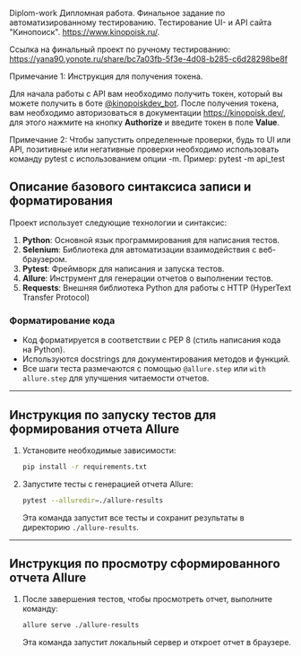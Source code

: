 Diplom-work
Дипломная работа. Финальное задание по автоматизированному тестированию. Тестирование UI- и API сайта "Кинопоиск". https://www.kinopoisk.ru/.

Ссылка на финальный проект по ручному тестированию: https://yana90.yonote.ru/share/bc7a03fb-5f3e-4d08-b285-c6d28298be8f

Примечание 1: 
Инструкция для получения токена.

Для начала работы с API вам необходимо получить токен, который вы можете получить в боте [@kinopoiskdev_bot](https://t.me/kinopoiskdev_bot).
После получения токена, вам необходимо авторизоваться в документации https://kinopoisk.dev/, для этого нажмите на кнопку **Authorize** и введите токен в поле **Value**.

Примечание 2: Чтобы запустить определенные проверки, будь то UI или API, позитивные или негативные проверки необходимо использовать команду pytest с использованием опции -m. Пример: pytest -m api_test


## Описание базового синтаксиса записи и форматирования

Проект использует следующие технологии и синтаксис:

1. **Python**: Основной язык программирования для написания тестов.
2. **Selenium**: Библиотека для автоматизации взаимодействия с веб-браузером.
3. **Pytest**: Фреймворк для написания и запуска тестов.
4. **Allure**: Инструмент для генерации отчетов о выполнении тестов.
5. **Requests**: Внешняя библиотека Python для работы с HTTP (HyperText Transfer Protocol)

### Форматирование кода

- Код форматируется в соответствии с PEP 8 (стиль написания кода на Python).
- Используются docstrings для документирования методов и функций.
- Все шаги теста размечаются с помощью `@allure.step` или `with allure.step` для улучшения читаемости отчетов.

---

## Инструкция по запуску тестов для формирования отчета Allure

1. Установите необходимые зависимости:
   ```bash
   pip install -r requirements.txt
   ```

2. Запустите тесты с генерацией отчета Allure:
   ```bash
   pytest --alluredir=./allure-results
   ```

   Эта команда запустит все тесты и сохранит результаты в директорию `./allure-results`.

---

## Инструкция по просмотру сформированного отчета Allure

1. После завершения тестов, чтобы просмотреть отчет, выполните команду:
   ```bash
   allure serve ./allure-results
   ```

   Эта команда запустит локальный сервер и откроет отчет в браузере.
